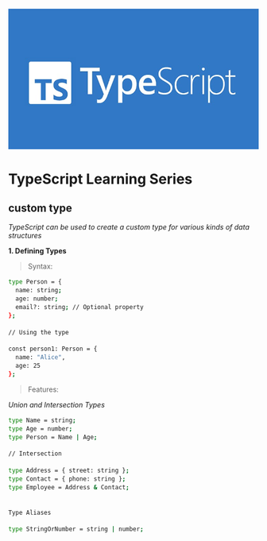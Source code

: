 ![TypeScript](images/image1.jpeg)
# TypeScript Learning Series

##  custom type

*TypeScript can be used to create a custom type for various kinds of data structures*

**1. Defining Types**


> Syntax:

```bash
type Person = {
  name: string;
  age: number;
  email?: string; // Optional property
};

// Using the type

const person1: Person = {
  name: "Alice",
  age: 25
};
```

> Features:


*Union and Intersection Types*

```bash
type Name = string;
type Age = number;
type Person = Name | Age;

// Intersection

type Address = { street: string };
type Contact = { phone: string };
type Employee = Address & Contact;


Type Aliases

type StringOrNumber = string | number;
```
